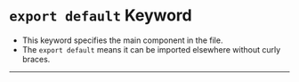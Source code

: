 # `export default` Keyword
- This keyword specifies the main component in the file.
- The `export default` means it can be imported elsewhere without curly braces.

---
